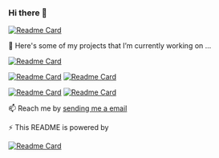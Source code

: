 ### Hi there 👋

[![Readme Card](https://github-readme-stats.vercel.app/api?username=Cubik65536&count_private=true&theme=blue-green&show_icons=true)](https://github.com/anuraghazra/github-readme-stats)

🔭 Here's some of my projects that I’m currently working on ...

[![Readme Card](https://github-readme-stats.vercel.app/api/pin/?username=Cubik65536&repo=CubikBot&show_owner=true&theme=blue-green&show_icons=true)](https://github.com/Cubik65536/CubikBot)

[![Readme Card](https://github-readme-stats.vercel.app/api/pin/?username=Cubik65536&repo=kukubot-doc&show_owner=true&theme=blue-green&show_icons=true)](https://github.com/Cubik65536/kukubot-doc)
[![Readme Card](https://github-readme-stats.vercel.app/api/pin/?username=LittleSkinCommspt&repo=commspt-bot&show_owner=true&theme=blue-green&show_icons=true)](https://github.com/LittleSkinCommspt/commspt-bot)

[![Readme Card](https://github-readme-stats.vercel.app/api/pin/?username=LittleSkinChina&repo=manual&show_owner=true&theme=blue-green&show_icons=true)](https://github.com/LittleSkinChina/manual)
[![Readme Card](https://github-readme-stats.vercel.app/api/pin/?username=rocky-linux&repo=documentation&show_owner=true&theme=blue-green&show_icons=true)](https://github.com/rocky-linux/documentation)

📫 Reach me by [sending me a email](mailto:cubik65536@cubik65536.top)

⚡ This README is powered by

[![Readme Card](https://github-readme-stats.vercel.app/api/pin/?username=anuraghazra&repo=github-readme-stats&show_owner=true&theme=blue-green&show_icons=true)](https://github.com/anuraghazra/github-readme-stats)


<!--
**Cubik65536/Cubik65536** is a ✨ _special_ ✨ repository because its `README.md` (this file) appears on your GitHub profile.

Here are some ideas to get you started:

- 🔭 I’m currently working on ...
- 🌱 I’m currently learning ...
- 👯 I’m looking to collaborate on ...
- 🤔 I’m looking for help with ...
- 💬 Ask me about ...
- 📫 How to reach me: ...
- 😄 Pronouns: ...
- ⚡ Fun fact: ...
-->
